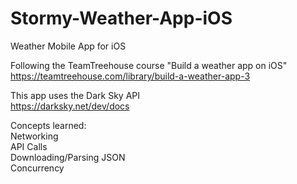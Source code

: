 <h1>Stormy-Weather-App-iOS</h1>
Weather Mobile App for iOS </br>

Following the TeamTreehouse course "Build a weather app on iOS" </br>
https://teamtreehouse.com/library/build-a-weather-app-3 </br>

This app uses the Dark Sky API </br>
https://darksky.net/dev/docs </br>

Concepts learned: </br>
Networking </br>
API Calls </br>
Downloading/Parsing JSON </br>
Concurrency </br>
